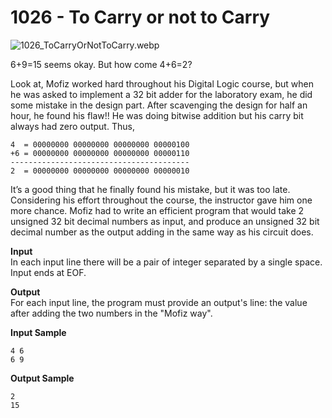 # 1026 - To Carry or not to Carry

![1026_ToCarryOrNotToCarry.webp]()

6+9=15 seems okay. But how come 4+6=2?

Look at, Mofiz worked hard throughout his Digital Logic course, but when he was asked to implement a 32 bit adder for the laboratory exam, he did some mistake in the design part. After scavenging the design for half an hour, he found his flaw!! He was doing bitwise addition but his carry bit always had zero output. Thus,

````
4  = 00000000 00000000 00000000 00000100
+6 = 00000000 00000000 00000000 00000110
----------------------------------------
2  = 00000000 00000000 00000000 00000010
````

It’s a good thing that he finally found his mistake, but it was too late. Considering his effort throughout the course, the instructor gave him one more chance. Mofiz had to write an efficient program that would take 2 unsigned 32 bit decimal numbers as input, and produce an unsigned 32 bit decimal number as the output adding in the same way as his circuit does.

**Input**<br>
In each input line there will be a pair of integer separated by a single space. Input ends at EOF.

**Output**<br>
For each input line, the program must provide an output's line: the value after adding the two numbers in the "Mofiz way".

**Input Sample**
````
4 6
6 9
````

**Output Sample**
````
2
15
````